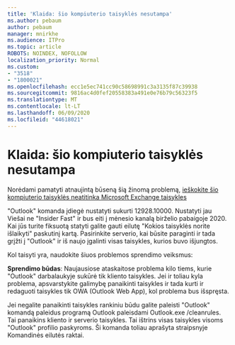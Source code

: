 ```yaml
---
title: 'Klaida: šio kompiuterio taisyklės nesutampa'
ms.author: pebaum
author: pebaum
manager: mnirkhe
ms.audience: ITPro
ms.topic: article
ROBOTS: NOINDEX, NOFOLLOW
localization_priority: Normal
ms.custom:
- "3518"
- "1800021"
ms.openlocfilehash: ecc1e5ec741cc90c58698991c3a3135f87c39938
ms.sourcegitcommit: 9816ac4d0fef20558383a491e0e76b79c56323f5
ms.translationtype: MT
ms.contentlocale: lt-LT
ms.lasthandoff: 06/09/2020
ms.locfileid: "44618021"
---
```

# <a name="error-the-rules-on-this-computer-do-not-match"></a>Klaida: šio kompiuterio taisyklės nesutampa

Norėdami pamatyti atnaujintą būseną šią žinomą problemą, [ieškokite šio kompiuterio taisyklės neatitinka Microsoft Exchange taisykles](https://support.office.com/article/d032e037-b224-429e-b325-633afde9b5f0)

"Outlook" komanda įdiegė nustatyti sukurti 12928.10000. Nustatyti jau Viešai ne "Insider Fast" ir bus eiti į mėnesio kanalą birželio pabaigoje 2020. Kai jūs turite fiksuotą statyti galite gauti eilutę "Kokios taisyklės norite išlaikyti" paskutinį kartą. Pasirinkite serverio, kai būsite paraginti ir tada grįžti į "Outlook" ir iš naujo įgalinti visas taisykles, kurios buvo išjungtos.

Kol taisyti yra, naudokite šiuos problemos sprendimo veiksmus:

**Sprendimo būdas**: Naujausiose ataskaitose problema kilo tiems, kurie "Outlook" darbalaukyje sukūrė tik kliento taisykles. Jei ir toliau kyla problema, apsvarstykite galimybę panaikinti taisykles ir tada kurti ir redaguoti taisykles tik OWA (Outlook Web App), kol problema bus išspręsta.

Jei negalite panaikinti taisykles rankiniu būdu galite paleisti "Outlook" komandą paleidus programą Outlook paleisdami Outlook.exe /cleanrules. Tai panaikins kliento ir serverio taisykles. Tai ištrins visas taisykles visoms "Outlook" profilio paskyroms. Ši komanda toliau aprašyta straipsnyje Komandinės eilutės raktai.